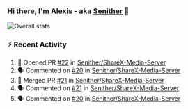 ### Hi there, I'm Alexis - aka [Senither][website] 👋

![Overall stats](https://github-readme-stats.vercel.app/api?username=senither&theme=cobalt&show_icons=true&count_private=true)

### :zap: Recent Activity

<!--START_SECTION:activity-->
1. 💪 Opened PR [#22](https://github.com/Senither/ShareX-Media-Server/pull/22) in [Senither/ShareX-Media-Server](https://github.com/Senither/ShareX-Media-Server)
2. 🗣 Commented on [#20](https://github.com/Senither/ShareX-Media-Server/issues/20) in [Senither/ShareX-Media-Server](https://github.com/Senither/ShareX-Media-Server)
3. 🎉 Merged PR [#21](https://github.com/Senither/ShareX-Media-Server/pull/21) in [Senither/ShareX-Media-Server](https://github.com/Senither/ShareX-Media-Server)
4. 🗣 Commented on [#21](https://github.com/Senither/ShareX-Media-Server/issues/21) in [Senither/ShareX-Media-Server](https://github.com/Senither/ShareX-Media-Server)
5. 🗣 Commented on [#20](https://github.com/Senither/ShareX-Media-Server/issues/20) in [Senither/ShareX-Media-Server](https://github.com/Senither/ShareX-Media-Server)
<!--END_SECTION:activity-->

[website]: https://senither.com
